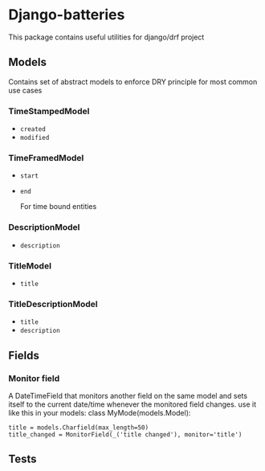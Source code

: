 # Django-batteries

This package contains useful utilities for django/drf project

## Models

Contains set of abstract models to enforce DRY principle for most common use cases

### TimeStampedModel

- `created`
- `modified`

### TimeFramedModel

- `start`
- `end`

  For time bound entities

### DescriptionModel

- `description`

### TitleModel

- `title`

### TitleDescriptionModel

- `title`
- `description`

## Fields

### Monitor field

A DateTimeField that monitors another field on the same model and sets itself to the current date/time whenever the monitored field
changes.
use it like this in your models:
class MyMode(models.Model):

    title = models.Charfield(max_length=50)
    title_changed = MonitorField(_('title changed'), monitor='title')

## Tests
